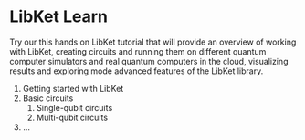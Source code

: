 # LibKet Learn

Try our this hands on LibKet tutorial that will provide an overview of working with LibKet, creating circuits and running them on different quantum computer simulators and real quantum computers in the cloud, visualizing results and exploring mode advanced features of the LibKet library.

1. Getting started with LibKet
2. Basic circuits
   1. Single-qubit circuits
   2. Multi-qubit circuits
3. ...
